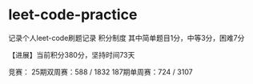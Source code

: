 # leet-code-practice

记录个人leet-code刷题记录
积分制度
其中简单题目1分，中等3分，困难7分

【进展】当前积分380分，坚持时间73天

竞赛：
25期双周赛：588 / 1832
187期单周赛：724 / 3107

